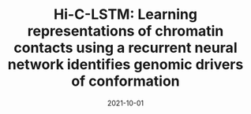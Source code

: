 ---
title: "Hi-C-LSTM: Learning representations of chromatin contacts using a recurrent neural network identifies genomic drivers of conformation"
collection: publications
status: revision
permalink: /publication/2015-10-01-paper-title-number-3
excerpt: 'Despite the availability of chromatin conformation capture experiments, discerning the relationship between the 1D genome and 3D conformation remains a challenge, which limits our understanding of their affect on gene expression and disease. We propose Hi-C-LSTM, a method that produces low-dimensional latent representations that summarize intra-chromosomal Hi-C contacts via a recurrent long short-term memory (LSTM) neural network model. We find that these representations contain all the information needed to recreate the observed Hi-C matrix with high accuracy, outperforming existing methods. These representations enable the identification of a variety of conformation-defining genomic elements, including nuclear compartments and conformation-related transcription factors. They furthermore enable in-silico perturbation experiments that measure the influence of cis-regulatory elements on conformation.'
date: 2021-10-01
venue: 'Nature Communications'
paperurl: 'https://assets.researchsquare.com/files/rs-878825/v1_covered.pdf?c=1633106140'
citation: 'Dsouza, K., Maslova, A., Al-Jibury, E., Merkenschlager, M., Bhargava, V., & Libbrecht, M. (2021). Hi-C-LSTM: Learning representations of chromatin contacts using a recurrent neural network identifies genomic drivers of 3D genome conformation.'
---